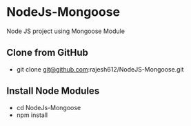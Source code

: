 # NodeJs-Mongoose
Node JS project using Mongoose Module
## Clone from GitHub
- git clone git@github.com:rajesh612/NodeJS-Mongoose.git

## Install Node Modules
- cd NodeJs-Mongoose
- npm install

